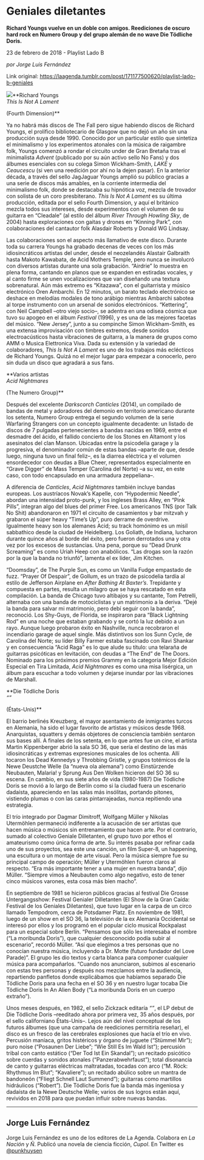 # Geniales diletantes

**Richard Youngs vuelve en un doble con amigos. Reediciones de oscuro hard rock en Numero Group y del grupo alemán de no wave Die Tödliche Doris.**

23 de febrero de 2018 - Playlist Lado B

_por Jorge Luis Fernández_

Link original: https://laagenda.tumblr.com/post/171177500620/playlist-lado-b-geniales

![](https://64.media.tumblr.com/0e0af2dd8d29716489b8012a9af5ed48/tumblr_inline_pjzxfzSNI51t6q87u_500.jpg)**Richard Youngs  
*This Is Not A Lament*  

(Fourth Dimension)** 

Ya no habrá más discos de The Fall pero sigue habiendo discos de Richard Youngs, el prolífico bibliotecario de Glasgow que no dejó un año sin una producción suya desde 1990. Conocido por un particular estilo que sintetiza el minimalismo y los experimentos atonales con la música de raigambre folk, Youngs comenzó a rondar el circuito under de Gran Bretaña tras el minimalista *Advent* (publicado por su aún activo sello No Fans) y dos álbumes esenciales con su colega Simon Wickham-Smith, *LAKE* y *Ceaucescu* (si ven una reedición por ahí no la dejen pasar). En la anterior década, a través del sello JagJaguar Youngs amplió su público gracias a una serie de discos más amables, en la corriente intermedia del minimalismo folk, donde se destacaba su hipnótica voz, mezcla de trovador con solista de un coro presbiterano. *This Is Not A Lament* es su última producción, editada por el sello Fourth Dimension, y aquí el británico mezcla todos sus intereses, desde experimentos con el volumen de su guitarra en “Cleadale” (al estilo del álbum *River Through Howling Sky*, de 2004) hasta exploraciones con gaitas y drones en “Kinning Park”, con colaboraciones del cantautor folk Alasdair Roberts y Donald WG Lindsay. 

Las colaboraciones son el aspecto más llamativo de este disco. Durante toda su carrera Youngs ha grabado decenas de veces con los más idiosincráticos artistas del under, desde el neozelandés Alastair Galbraith hasta Makoto Kawabata, de Acid Mothers Temple, pero nunca se involucró con diversos artistas durante una sola grabación. “Airdrie” lo muestra en plena forma, cantando en planos que se expanden en estiradas vocales, y al canto firme se unen vocalizaciones que van diseñando una textura sobrenatural. Aún más extremo es “Kitazawa”, con el guitarrista y músico electrónico Oren Ambarchi. En 12 minutos, un barato teclado electrónico se deshace en melodías modales de tono arábigo mientras Ambarchi sabotea al torpe instrumento con un arsenal de sonidos electrónicos. “Kettering”, con Neil Campbell –otro viejo socio–, se adentra en una odisea cósmica que tuvo su apogeo en el álbum *Festival* (1996), y es una de las mejores facetas del músico. “New Jersey”, junto a su compinche Simon Wickham-Smith, es una extensa improvisación con timbres extremos, desde sonidos electroacústicos hasta vibraciones de guitarra, a la manera de grupos como AMM o Musica Elettronica Viva. Dada su extensión y la variedad de colaboradores, *This Is Not A Lament* es uno de los trabajos más eclécticos de Richard Youngs. Quizá no el mejor lugar para empezar a conocerlo, pero sin duda un disco que agradará a sus fans. 

  
**Varios artistas  
*Acid Nightmares*  

(The Numero Group)**

Después del excelente *Darkscorch Canticles* (2014), un compilado de bandas de metal y adoradores del demonio en territorio americano durante los setenta, Numero Group entrega el segundo volumen de la serie Warfaring Strangers con un concepto igualmente decadente: un listado de discos de 7 pulgadas pertenecientes a bandas nacidas en 1969, entre el desmadre del ácido, el fallido concierto de los Stones en Altamont y los asesinatos del clan Manson. Ubicadas entre la psicodelia garage y la progresiva, el denominador común de estas bandas –aparte de que, desde luego, ninguna tuvo un final feliz–, es la diarrea eléctrica y el volumen ensordecedor con deudas a Blue Cheer, representados especialmente en “Grave Digger” de Mass Temper (Carolina del Norte) –a su vez, en este caso, con todo encapsulado en una armadura zeppeliana–. 

A diferencia de *Canticles*, *Acid Nightmares* también incluye bandas europeas. Los austríacos Novak’s Kapelle, con “Hypodermic Needle”, abordan una intensidad proto-punk, y los ingleses Brass Alley, en “Pink Pills”, integran algo del blues del primer Free. Los americanos TNS (por Talk No Shit) abandonaron en 1971 el circuito de casamientos y bar mitzvah y grabaron el súper heavy “Time’s Up”, puro derrame de overdrive. Igualmente heavy son los alemanes Acid; su track homónimo es un misil sabbathico desde la ciudad de Heidelberg. Los Goliath, de Indiana, lucharon durante quince años al borde del éxito, pero fueron derrotados una y otra vez por los excesos de sustancias. Una pena, porque su “Dead Drunk Screaming” es como Uriah Heep con anabólicos. “Las drogas son la razón por la que la banda no triunfó”, lamenta el ex líder, Jim Kitchen. 

“Doomsday”, de The Purple Sun, es como un Vanilla Fudge empastado de fuzz. “Prayer Of Despair”, de Gollum, es un trazo de psicodelia tardía al estilo de Jefferson Airplane en *After Bathing At Baxter’s*. Trepidante y compuesta en partes, resulta un milagro que se haya rescatado en esta compilación. La banda de Chicago tuvo altibajos y su cantante, Tom Petrelli, alternaba con una banda de motociclistas y un matrimonio a la deriva. “Dejé la banda para salvar mi matrimonio, pero debí seguir con la banda”, reconoció. Los Shy-Guys, de Florida, se inspiraron para “Black Lightning Rod” en una noche que estaban grabando y se cortó la luz debido a un rayo. Aunque luego probaron éxito en Nashville, nunca recobraron el incendiario garage de aquel single. Más distintivos son los Sunn Cycle, de Carolina del Norte; su líder Billy Farmer estaba fascinado con Ravi Shankar y en consecuencia “Acid Raga” es lo que alude su título: una telaraña de guitarras psicóticas en levitación, con deudas a “The End” de The Doors. Nominado para los próximos premios Grammy en la categoría Mejor Edición Especial en Tira Limitada, *Acid Nightmares* es como una misa lisérgica, un álbum para escuchar a todo volumen y dejarse inundar por las vibraciones de Marshall.

  
**Die Tödliche Doris  
*“”*  

(États-Unis)** 

El barrio berlinés Kreuzberg, el mayor asentamiento de inmigrantes turcos en Alemania, ha sido el lugar favorito de artistas y músicos desde 1968. Anarquistas, squatters y demás objetores de consciencia también sentaron sus bases allí. A finales de los setenta, en lo que antes fue un cine, el artista Martin Kippenberger abrió la sala SO 36, que sería el destino de las más idiosincráticas y extremas expresiones musicales de los ochenta. Allí tocaron los Dead Kennedys y Throbbing Gristle, y grupos totémicos de la Newe Deustche Welle (la “nueva ola alemana”) como Einstürzende Neubauten, Malaria! y Sprung Aus Den Wolken hicieron del SO 36 su escena. En cambio, en sus siete años de vida (1980-1987) Die Tödliche Doris se movió a lo largo de Berlín como si la ciudad fuera un escenario dadaísta, apareciendo en las salas más insólitas, portando pitones, vistiendo plumas o con las caras pintarrajeadas, nunca repitiendo una estrategia. 

El trío integrado por Dagmar Dimitroff, Wolfgang Müller y Nikolas Utermöhlen permaneció indiferente a la acusación de ser artistas que hacen música o músicos sin entrenamiento que hacen arte. Por el contrario, sumado al colectivo Geniale Dilletanten, el grupo tuvo por ethos el amateurismo como única forma de arte. Su interés pasaba por refinar cada uno de sus proyectos, sea este una canción, un film Super-8, un happening, una escultura o un montaje de arte visual. Pero la música siempre fue su principal campo de operación; Müller y Utermöhlen fueron claros al respecto. “Era más importante tener a una mujer en nuestra banda”, dijo Müller. “Siempre vimos a Neubauten como algo negativo, esto de tener cinco músicos varones, esta cosa más bien macho”. 

En septiembre de 1981 se hicieron públicos gracias al festival Die Grosse Untergangsshow: Festival Genialer Dilletanten (El Show de la Gran Caída: Festival de los Geniales Diletantes), que tuvo lugar en la carpa de un circo llamado Tempodrom, cerca de Potsdamer Platz. En noviembre de 1981, luego de un show en el SO 36, la televisión de la ex Alemania Occidental se interesó por ellos y los programó en el popular ciclo musical Rockpalast para un especial sobre Berlín. “Pensamos que sólo les interesaba el nombre (“La moribunda Doris”), que cualquier desconocido podía subir al escenario”, recordó Müller. “Así que elegimos a tres personas que no conocían nuestra música, incluyendo a Dr. Motte (futuro fundador del Love Parade)”. El grupo les dio textos y carta blanca para componer cualquier música para acompañarlos. “Cuando nos anunciaron, subimos al escenario con estas tres personas y después nos mezclamos entre la audiencia, repartiendo panfletos donde explicábamos que habíamos separado Die Tödliche Doris para una fecha en el SO 36 y en nuestro lugar tocaba Die Tödliche Doris In An Alien Body (“La moribunda Doris en un cuerpo extraño”).

Unos meses después, en 1982, el sello Zickzack editaría *“”*, el LP debut de Die Tödliche Doris –reeditado ahora por primera vez, 35 años después, por el sello californiano États-Unis–. Lejos aún del nivel conceptual de los futuros álbumes (que una campaña de reediciones permitiría reseñar), el disco es un fresco de las cerebrales explosiones que hacía el trío en vivo. Percusión maníaca, gritos histéricos y órgano de juguete (“Stümmel Mir”); puro noise (“Posaunen Der Liebe”; “Wie Still Es Im Wald Ist”); percusión tribal con canto estático (“Der Tod Ist Ein Skandal”); un recitado psicótico sobre cuerdas y sonidos atonales (“Panzerabwehrfaust”); total disonancia de canto y guitarras eléctricas maltratadas, tocadas con arco (“M. Röck: Rhythmus Im Blut”; “Kavaliere”); un recitado abúlico sobre un mantra de bandoneón (“Fliegt Schnell Laut Summend”); guitarras como martillos hidráulicos (“Robert”). Die Tödliche Doris fue la banda más ingeniosa y dadaísta de la Newe Deutsche Welle; varios de sus logros están aquí, revividos en 2018 para que puedan influir sobre nuevas bandas.

  




---

Jorge Luis Fernández
--------------------

 Jorge Luis Fernández es uno de los editores de La Agenda. Colabora en *La Nación* y *Ñ*. Publicó una novela de ciencia ficción, *Cupol*. En Twitter es [@punkhuysen](https://twitter.com/punkhuysen) 

